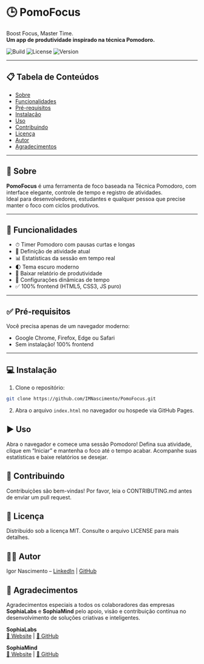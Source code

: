 # 🕒 PomoFocus

Boost Focus, Master Time.  
**Um app de produtividade inspirado na técnica Pomodoro.**

![Build](https://img.shields.io/badge/build-passing-brightgreen)
![License](https://img.shields.io/badge/license-MIT-blue.svg)
![Version](https://img.shields.io/badge/version-1.0.0-blue)

---

## 📋 Tabela de Conteúdos

- [Sobre](#sobre)
- [Funcionalidades](#funcionalidades)
- [Pré-requisitos](#pré-requisitos)
- [Instalação](#instalação)
- [Uso](#uso)
- [Contribuindo](#contribuindo)
- [Licença](#licença)
- [Autor](#autor)
- [Agradecimentos](#agradecimentos)

---

## 📖 Sobre

**PomoFocus** é uma ferramenta de foco baseada na Técnica Pomodoro, com interface elegante, controle de tempo e registro de atividades.  
Ideal para desenvolvedores, estudantes e qualquer pessoa que precise manter o foco com ciclos produtivos.

---

## 🚀 Funcionalidades

- ⏱ Timer Pomodoro com pausas curtas e longas
- 🎯 Definição de atividade atual
- 📊 Estatísticas da sessão em tempo real
- 🌓 Tema escuro moderno
- 📁 Baixar relatório de produtividade
- 🔧 Configurações dinâmicas de tempo
- ✅ 100% frontend (HTML5, CSS3, JS puro)

---

## ✅ Pré-requisitos

Você precisa apenas de um navegador moderno:

- Google Chrome, Firefox, Edge ou Safari
- Sem instalação! 100% frontend

---

## 💻 Instalação

1. Clone o repositório:
```bash
git clone https://github.com/IMNascimento/PomoFocus.git
```

2. Abra o arquivo ```index.html``` no navegador ou hospede via GitHub Pages.
   
## ▶️ Uso

Abra o navegador e comece uma sessão Pomodoro!
Defina sua atividade, clique em “Iniciar” e mantenha o foco até o tempo acabar.
Acompanhe suas estatísticas e baixe relatórios se desejar.

## 🤝 Contribuindo
Contribuições são bem-vindas!
Por favor, leia o CONTRIBUTING.md antes de enviar um pull request.

## 📄 Licença
Distribuído sob a licença MIT.
Consulte o arquivo LICENSE para mais detalhes.

## 👨‍💻 Autor
Igor Nascimento – [LinkedIn](https://www.linkedin.com/in/igor-m-nascimento) | [GitHub](https://github.com/IMNascimento)


## 🙏 Agradecimentos

Agradecimentos especiais a todos os colaboradores das empresas **SophiaLabs** e **SophiaMind** pelo apoio, visão e contribuição contínua no desenvolvimento de soluções criativas e inteligentes.

**SophiaLabs**  
  [🔗 Website](https://sophialabs.com.br) | [💼 GitHub](https://github.com/SophiaLab)

**SophiaMind**  
  [🔗 Website](https://sophiamind.com.br) | [💼 GitHub](https://github.com/SophiaMind)
